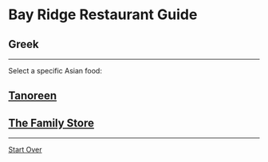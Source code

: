 # Bay Ridge Restaurant Guide
## Greek
---
Select a specific Asian food:
## [Tanoreen](https://tanoreen.com/)
## [The Family Store](http://familystorecooks.com/)
---
[Start Over](../home.md)

